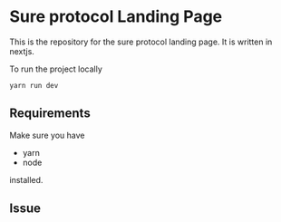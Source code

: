 # Sure protocol Landing Page

This is the repository for the sure protocol landing page. It is written in nextjs.

To run the project locally

```
yarn run dev
```

## Requirements

Make sure you have

- yarn
- node

installed.

## Issue
